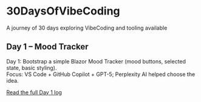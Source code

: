 # 30DaysOfVibeCoding

A journey of 30 days exploring VibeCoding and tooling available

## Day 1 – Mood Tracker

Day 1: Bootstrap a simple Blazor Mood Tracker (mood buttons, selected state, basic styling).  
Focus: VS Code + GitHub Copilot + GPT-5; Perplexity AI helped choose the idea.

[Read the full Day 1 log](./DailyLogs/Day1.md)
